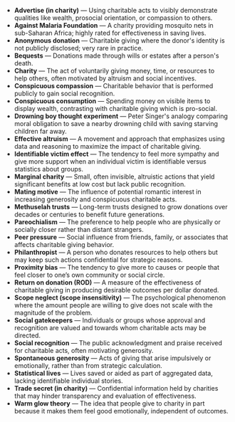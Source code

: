 - **Advertise (in charity)** — Using charitable acts to visibly demonstrate qualities like wealth, prosocial orientation, or compassion to others.  
- **Against Malaria Foundation** — A charity providing mosquito nets in sub-Saharan Africa; highly rated for effectiveness in saving lives.  
- **Anonymous donation** — Charitable giving where the donor's identity is not publicly disclosed; very rare in practice.  
- **Bequests** — Donations made through wills or estates after a person's death.  
- **Charity** — The act of voluntarily giving money, time, or resources to help others, often motivated by altruism and social incentives.  
- **Conspicuous compassion** — Charitable behavior that is performed publicly to gain social recognition.  
- **Conspicuous consumption** — Spending money on visible items to display wealth, contrasting with charitable giving which is pro-social.  
- **Drowning boy thought experiment** — Peter Singer's analogy comparing moral obligation to save a nearby drowning child with saving starving children far away.  
- **Effective altruism** — A movement and approach that emphasizes using data and reasoning to maximize the impact of charitable giving.  
- **Identifiable victim effect** — The tendency to feel more sympathy and give more support when an individual victim is identifiable versus statistics about groups.  
- **Marginal charity** — Small, often invisible, altruistic actions that yield significant benefits at low cost but lack public recognition.  
- **Mating motive** — The influence of potential romantic interest in increasing generosity and conspicuous charitable acts.  
- **Methuselah trusts** — Long-term trusts designed to grow donations over decades or centuries to benefit future generations.  
- **Pareochialism** — The preference to help people who are physically or socially closer rather than distant strangers.  
- **Peer pressure** — Social influence from friends, family, or associates that affects charitable giving behavior.  
- **Philanthropist** — A person who donates resources to help others but may keep such actions confidential for strategic reasons.  
- **Proximity bias** — The tendency to give more to causes or people that feel closer to one’s own community or social circle.  
- **Return on donation (ROD)** — A measure of the effectiveness of charitable giving in producing desirable outcomes per dollar donated.  
- **Scope neglect (scope insensitivity)** — The psychological phenomenon where the amount people are willing to give does not scale with the magnitude of the problem.  
- **Social gatekeepers** — Individuals or groups whose approval and recognition are valued and towards whom charitable acts may be directed.  
- **Social recognition** — The public acknowledgment and praise received for charitable acts, often motivating generosity.  
- **Spontaneous generosity** — Acts of giving that arise impulsively or emotionally, rather than from strategic calculation.  
- **Statistical lives** — Lives saved or aided as part of aggregated data, lacking identifiable individual stories.  
- **Trade secret (in charity)** — Confidential information held by charities that may hinder transparency and evaluation of effectiveness.  
- **Warm glow theory** — The idea that people give to charity in part because it makes them feel good emotionally, independent of outcomes.
